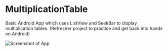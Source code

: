 # MultiplicationTable
Basic Android App which uses ListView and SeekBar to display multiplication tables. (Refresher project to practice and get back into hands on Android)

![Screenshot of App](https://drive.google.com/file/d/1jQYbe9fVZugq5tm12hMu485XJTS4EYAn/view?usp=sharing)
